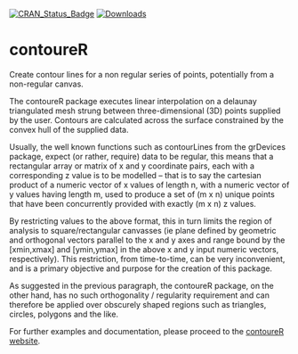 [![CRAN_Status_Badge](http://www.r-pkg.org/badges/version/contoureR)](http://cran.r-project.org/web/packages/contoureR)
[![Downloads](http://cranlogs.r-pkg.org/badges/contoureR)](http://cran.rstudio.com/package=contoureR)

contoureR
======
Create contour lines for a non regular series of points, potentially from a non-regular canvas.

The contoureR package executes linear interpolation on a delaunay triangulated mesh strung between three-dimensional (3D) points supplied by the user. Contours are calculated across the surface constrained by the convex hull of the supplied data.

Usually, the well known functions such as contourLines from the grDevices package, expect (or rather, require) data to be regular, this means that a rectangular array or matrix of x and y coordinate pairs, each with a corresponding z value is to be modelled – that is to say the cartesian product of a numeric vector of x values of length n, with a numeric vector of y values having length m, used to produce a set of (m x n) unique points that have been concurrently provided with exactly (m x n) z values.

By restricting values to the above format, this in turn limits the region of analysis to square/rectangular canvasses (ie plane defined by geometric and orthogonal vectors parallel to the x and y axes and range bound by the [xmin,xmax] and [ymin,ymax] in the above x and y input numeric vectors, respectively). This restriction, from time-to-time, can be very inconvenient, and is a primary objective and purpose for the creation of this package.

As suggested in the previous paragraph, the contoureR package, on the other hand, has no such orthogonality / regularity requirement and can therefore be applied over obscurely shaped regions such as triangles, circles, polygons and the like.

For further examples and documentation, please proceed to the [contoureR website](http://contourer.com).